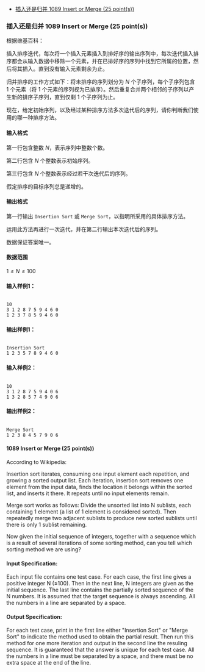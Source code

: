 
<!-- @import "[TOC]" {cmd="toc" depthFrom=3 depthTo=3 orderedList=false} -->

<!-- code_chunk_output -->

- [插入还是归并 1089 Insert or Merge (25 point(s))](#插入还是归并-1089-insert-or-merge-25-points)

<!-- /code_chunk_output -->

### 插入还是归并 1089 Insert or Merge (25 point(s))

<p>根据维基百科：</p>

<p>插入排序迭代，每次将一个插入元素插入到排好序的输出序列中，每次迭代插入排序都会从输入数据中移除一个元素，并在已排好序的序列中找到它所属的位置，然后将其插入。直到没有输入元素剩余为止。</p>

归并排序的工作方式如下：将未排序的序列划分为 $N$ 个子序列，每个子序列包含 $1$ 个元素（将 $1$ 个元素的序列视为已排序）。然后重复合并两个相邻的子序列以产生新的排序子序列，直到仅剩 $1$ 个子序列为止。

<p>现在，给定初始序列，以及经过某种排序方法多次迭代后的序列，请你判断我们使用的哪一种排序方法。</p>

<h4>输入格式</h4>

第一行包含整数 $N$，表示序列中整数个数。

第二行包含 $N$ 个整数表示初始序列。

第三行包含 $N$ 个整数表示经过若干次迭代后的序列。

<p>假定排序的目标序列总是递增的。</p>

<h4>输出格式</h4>

<p>第一行输出 <code>Insertion Sort</code> 或 <code>Merge Sort</code>，以指明所采用的具体排序方法。</p>

<p>运用此方法再进行一次迭代，并在第二行输出本次迭代后的序列。</p>

<p>数据保证答案唯一。</p>

<h4>数据范围</h4>

$1 \le N \le 100$

<h4>输入样例1：</h4>

<pre><code>
10
3 1 2 8 7 5 9 4 6 0
1 2 3 7 8 5 9 4 6 0
</code></pre>

<h4>输出样例1：</h4>

<pre><code>
Insertion Sort
1 2 3 5 7 8 9 4 6 0
</code></pre>

<h4>输入样例2：</h4>

<pre><code>
10
3 1 2 8 7 5 9 4 0 6
1 3 2 8 5 7 4 9 0 6
</code></pre>

<h4>输出样例2：</h4>

<pre><code>
Merge Sort
1 2 3 8 4 5 7 9 0 6
</code></pre>

#### 1089 Insert or Merge (25 point(s))
According to Wikipedia:

Insertion sort iterates, consuming one input element each repetition, and growing a sorted output list. Each iteration, insertion sort removes one element from the input data, finds the location it belongs within the sorted list, and inserts it there. It repeats until no input elements remain.

Merge sort works as follows: Divide the unsorted list into N sublists, each containing 1 element (a list of 1 element is considered sorted). Then repeatedly merge two adjacent sublists to produce new sorted sublists until there is only 1 sublist remaining.

Now given the initial sequence of integers, together with a sequence which is a result of several iterations of some sorting method, can you tell which sorting method we are using?

#### Input Specification:
Each input file contains one test case. For each case, the first line gives a positive integer N (≤100). Then in the next line, N integers are given as the initial sequence. The last line contains the partially sorted sequence of the N numbers. It is assumed that the target sequence is always ascending. All the numbers in a line are separated by a space.

#### Output Specification:
For each test case, print in the first line either "Insertion Sort" or "Merge Sort" to indicate the method used to obtain the partial result. Then run this method for one more iteration and output in the second line the resuling sequence. It is guaranteed that the answer is unique for each test case. All the numbers in a line must be separated by a space, and there must be no extra space at the end of the line.

```cpp

```
